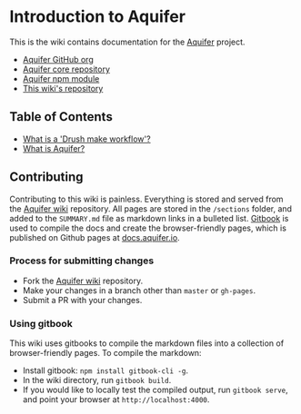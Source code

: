 # Introduction to Aquifer
This is the wiki contains documentation for the [Aquifer](https://github.com/aquifer/aquifer) project.

* [Aquifer GitHub org](https://github.com/aquifer)
* [Aquifer core repository](https://github.com/aquifer/aquifer)
* [Aquifer npm module](https://www.npmjs.com/package/aquifer)
* [This wiki's repository](https://github.com/aquifer/wiki)

## Table of Contents
* [What is a 'Drush make workflow'?](sections/what-is-a-drush-make-workflow.md)
* [What is Aquifer?](sections/what-is-aquifer.md)

## Contributing
Contributing to this wiki is painless. Everything is stored and served from the [Aquifer wiki](http://github.com/aquifer/wiki) repository.
All pages are stored in the `/sections` folder, and added to the `SUMMARY.md` file as markdown links in a bulleted list. [Gitbook](https://github.com/GitbookIO/gitbook) is used to compile the docs and create the browser-friendly pages, which is published on Github pages at [docs.aquifer.io](http://docs.aquifer.io).

### Process for submitting changes
* Fork the [Aquifer wiki](http://github.com/aquifer/wiki) repository.
* Make your changes in a branch other than `master` or `gh-pages`.
* Submit a PR with your changes.

### Using gitbook
This wiki uses gitbooks to compile the markdown files into a collection of browser-friendly pages. To compile the markdown:

* Install gitbook: `npm install gitbook-cli -g`.
* In the wiki directory, run `gitbook build`.
* If you would like to locally test the compiled output, run `gitbook serve`, and point your browser at `http://localhost:4000`.
